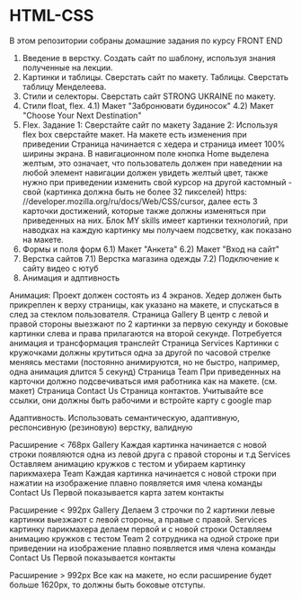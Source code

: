 # HTML-CSS
В этом репозитории собраны домашние задания по курсу FRONT END

1) Введение в верстку. Создать сайт по шаблону, используя знания полученные на лекции.
2) Картинки и таблицы. Сверстать сайт по макету. Таблицы. Сверстать таблицу Менделеева.
3) Стили и селекторы. Сверстать сайт STRONG UKRAINE по макету.
4) Стили float, flex. 
  4.1) Макет "Забронювати будиносок"
  4.2) Макет "Choose Your Next Destination"
5) Flex. 
Задание 1: Сверстайте сайт по макету
Задание 2:
  Используя flex box сверстайте макет. На макете есть изменения при приведении
  Страница начинается с хедера и страница имеет 100% ширины экрана. В навигационном поле кнопка Home выделена желтым, это означает, что пользователь должен при наведении   на любой  элемент навигации должен увидеть желтый цвет, также нужно при приведении изменить свой курсор на другой кастомный - свой (картинка должна быть не более 32     пикселей) https: //developer.mozilla.org/ru/docs/Web/CSS/cursor, далее есть 3 карточки достижений, которые также должны изменяться при приведенных на них. Блок MY       skills имеет картинки технологий, при наводках на каждую картинку мы получаем подсветку, как показано на макете.
6) Формы и поля форм
    6.1) Макет "Анкета"
    6.2) Макет "Вход на сайт"
7) Верстка сайтов
    7.1) Верстка магазина одежды
    7.2) Подключение к сайту видео с ютуб
8) Анимация и адптивность

Анимация:
Проект должен состоять из 4 экранов.
Хедер должен быть прикреплен к верху страницы, как указано на макете, и спускаться в след за стеклом пользователя.
Страница Gallery
В центр с левой и правой стороны выезжают по 2 картинки за первую секунду и боковые картинки слева и права прилагаются на второй секунде. Потребуется анимация и трансформация транслейт
Страница Services
Картинки с кружочками должны крутиться одна за другой по часовой стрелке меняясь местами (постоянно анимируются, но не быстро, например, одна анимация длится 5 секунд)
Страница Team
При приведенных на карточки должно подсвечиваться имя работника как на макете. (см. макет)
Страница Contact Us
Страница контактов. Учитывайте все ссылки, они должны быть рабочими и встройте карту с google map

Адаптивность.
Использовать семантическую, адаптивную, респонсивную (резиновую) верстку, валидную

Расширение < 768px
Gallery
Каждая картинка начинается с новой строки появляются одна из левой друга с правой стороны и т.д
Services
Оставляем анимацию кружков с тестом и убираем картинку парикмахера
Team
Каждая картинка начинается с новой строки при нажатии на изображение плавно появляется имя члена команды
Contact Us
Первой показывается карта затем контакты

Расширение < 992px
Gallery
Делаем 3 строчки по 2 картинки левые картинки выезжают с левой стороны, а правые с правой.
Services
картинку парикмахера делаем первой и с новой строки
Оставляем анимацию кружков с тестом
Team
2 сотрудника на одной строке при приведении на изображение плавно появляется имя члена команды
Contact Us
Первой показывается контакты

Расширение > 992px
Все как на макете, но если расширение будет больше 1620px, то должны быть боковые отступы.
